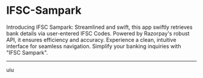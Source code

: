 # IFSC-Sampark
Introducing IFSC Sampark: Streamlined and swift, this app swiftly retrieves bank details via user-entered IFSC Codes. Powered by Razorpay's robust API, it ensures efficiency and accuracy. Experience a clean, intuitive interface for seamless navigation. Simplify your banking inquiries with "IFSC Sampark".

---

uiu

